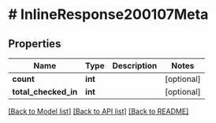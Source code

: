 # # InlineResponse200107Meta

## Properties

Name | Type | Description | Notes
------------ | ------------- | ------------- | -------------
**count** | **int** |  | [optional]
**total_checked_in** | **int** |  | [optional]

[[Back to Model list]](../../README.md#models) [[Back to API list]](../../README.md#endpoints) [[Back to README]](../../README.md)

